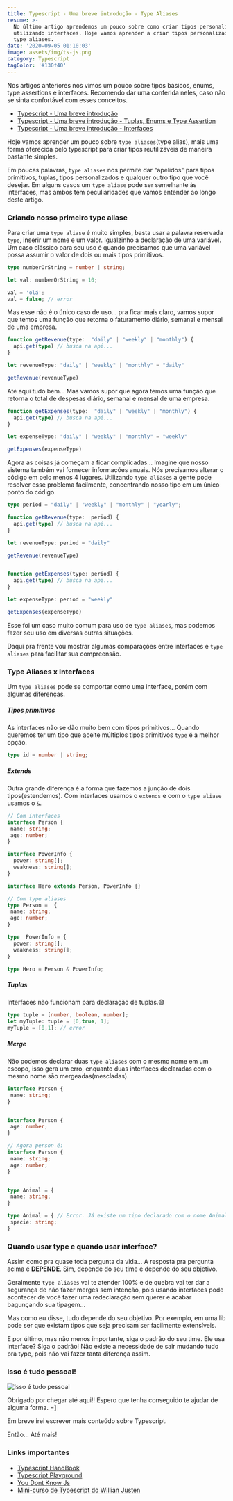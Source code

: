 ```yaml
---
title: Typescript - Uma breve introdução - Type Aliases
resume: >-
  No último artigo aprendemos um pouco sobre como criar tipos personalizados
  utilizando interfaces. Hoje vamos aprender a criar tipos personalizados usando
  type aliases.
date: '2020-09-05 01:10:03'
image: assets/img/ts-js.png
category: Typescript
tagColor: '#130f40'
---
```

Nos artigos anteriores nós vimos um pouco sobre tipos básicos, enums, type assertions e interfaces. Recomendo dar uma conferida neles, caso não se sinta confortável com esses conceitos.

* [Typescript - Uma breve introdução](https://www.crisgon.dev/typescript-uma-breve-introdu%C3%A7%C3%A3o/)
* [Typescript - Uma breve introdução - Tuplas, Enums e Type Assertion](https://www.crisgon.dev/typescript-uma-breve-introdu%C3%A7%C3%A3o-parte-2/)
* [Typescript - Uma breve introdução - Interfaces](https://www.crisgon.dev/typescript-uma-breve-introdu%C3%A7%C3%A3o-interfaces/)

Hoje vamos aprender um pouco sobre `type aliases`(type alias), mais uma forma oferecida pelo typescript para criar tipos reutilizáveis de maneira bastante simples. 

Em poucas palavras, `type aliases` nos permite dar "apelidos" para tipos primitivos, tuplas, tipos personalizados e qualquer outro tipo que você desejar. Em alguns casos um `type aliase` pode ser semelhante às interfaces, mas ambos tem peculiaridades que vamos entender ao longo deste artigo.

### Criando nosso primeiro type aliase

Para criar uma `type aliase` é muito simples, basta usar a palavra reservada `type`, inserir um nome e um valor. Igualzinho a declaração de uma variável. Um caso clássico para seu uso é quando precisamos que uma variável possa assumir o valor de dois ou mais tipos primitivos.

```typescript
type numberOrString = number | string;

let val: numberOrString = 10;

val = 'olá';
val = false; // error
```

Mas esse não é o único caso de uso... pra ficar mais claro, vamos supor que temos uma função que retorna o faturamento diário, semanal e mensal de uma empresa.

```typescript
function getRevenue(type:  "daily" | "weekly" | "monthly") {
  api.get(type) // busca na api...
}

let revenueType: "daily" | "weekly" | "monthly" = "daily"

getRevenue(revenueType) 
```

Até aqui tudo bem... Mas vamos supor que agora temos uma função que retorna o total de despesas diário, semanal e mensal de uma empresa.

```typescript
function getExpenses(type:  "daily" | "weekly" | "monthly") {
  api.get(type) // busca na api...
}

let expenseType: "daily" | "weekly" | "monthly" = "weekly"

getExpenses(expenseType) 
```

Agora as coisas já começam a ficar complicadas... Imagine que nosso sistema também vai fornecer informações anuais. Nós precisamos alterar o código em pelo menos 4 lugares. Utilizando `type aliases` a gente pode resolver esse problema facilmente, concentrando nosso tipo em um único ponto do código.

```typescript
type period = "daily" | "weekly" | "monthly" | "yearly";

function getRevenue(type:  period) {
  api.get(type) // busca na api...
}

let revenueType: period = "daily"

getRevenue(revenueType) 


function getExpenses(type: period) {
  api.get(type) // busca na api...
}

let expenseType: period = "weekly"

getExpenses(expenseType) 
```

Esse foi um caso muito comum para uso de `type aliases`,  mas podemos fazer seu uso em diversas outras situações. 

Daqui pra frente vou mostrar algumas comparações entre interfaces e `type aliases` para facilitar sua compreensão.

### Type Aliases x Interfaces

Um `type aliases` pode se comportar como uma interface, porém com algumas diferenças.

##### Tipos primitivos

As interfaces não se dão muito bem com tipos primitivos...  Quando queremos ter um tipo que aceite múltiplos tipos primitivos `type` é a melhor opção.

```typescript
type id = number | string;
```

##### Extends

Outra grande diferença é a forma que fazemos a junção de dois tipos(estendemos). Com interfaces usamos o `extends` e com o `type aliase` usamos o `&`.

```typescript
// Com interfaces
interface Person {
 name: string;
 age: number;
}

interface PowerInfo {
  power: string[];
  weakness: string[];
}

interface Hero extends Person, PowerInfo {}

// Com type aliases
type Person =  {
 name: string;
 age: number;
}

type  PowerInfo = {
  power: string[];
  weakness: string[];
}

type Hero = Person & PowerInfo;
```

##### Tuplas

Interfaces não funcionam para declaração de tuplas.😅

```typescript
type tuple = [number, boolean, number];
let myTuple: tuple = [0,true, 1];
myTuple = [0,1]; // error
```

##### Merge

Não podemos declarar duas `type aliases` com o mesmo nome em um escopo, isso gera um erro, enquanto duas interfaces declaradas com o mesmo nome são mergeadas(mescladas).

```typescript
interface Person {
 name: string;
}


interface Person {
 age: number;
}

// Agora person é:
interface Person {
 name: string;
 age: number;
}


type Animal = {
 name: string;
}

type Animal = { // Error. Já existe um tipo declarado com o nome Animal
 specie: string;
}
```

### Quando usar type e quando usar interface?

Assim como pra quase toda pergunta da vida... A resposta pra pergunta acima é **DEPENDE**. Sim, depende do seu time e depende do seu objetivo. 

Geralmente  `type aliases` vai te atender 100% e de quebra vai ter dar a segurança de  não fazer merges sem intenção, pois usando interfaces pode acontecer de você fazer uma redeclaração sem querer e acabar bagunçando sua tipagem...  

Mas como eu disse, tudo depende do seu objetivo. Por exemplo, em uma lib pode ser que existam tipos que seja    precisam ser facilmente extensíveis.

E  por último, mas não menos importante, siga o padrão do seu time. Ele usa interface? Siga o padrão! Não existe a necessidade de sair mudando tudo pra type, pois não vai fazer tanta diferença assim.

### Isso é tudo pessoal!

![Isso é tudo pessoal](https://i.pinimg.com/originals/2a/82/1e/2a821ee45ca3cbc384c0b70f730248ae.gif)

Obrigado por chegar até aqui!! Espero que tenha conseguido te ajudar de alguma forma. =]

Em breve irei escrever mais conteúdo sobre Typescript.

Então... Até mais!

### Links importantes

* [Typescript HandBook](https://www.typescriptlang.org/v2/docs/handbook/basic-types.html)
* [Typescript Playground](https://www.typescriptlang.org/play/index.html)
* [You Dont Know Js](https://github.com/getify/You-Dont-Know-JS)
* [Mini-curso de Typescript do Willian Justen](https://www.youtube.com/playlist?list=PLlAbYrWSYTiPanrzauGa7vMuve7_vnXG_)
